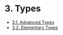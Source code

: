 <!-- This file is generated automatically by infrastructure scripts. Please don't edit by hand. -->

# 3. Types

- [3.1. Advanced Types](./01-advanced-types.md)
- [3.2. Elementary Types](./02-elementary-types.md)
